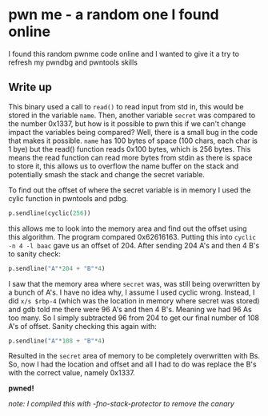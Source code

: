# pwn me - a random one I found online

I found this random pwnme code online and I wanted to give it a try to refresh my pwndbg and pwntools skills

## Write up

This binary used a call to `read()` to read input from std in, this would be stored in the variable `name`. Then, another variable `secret` was compared to the number 0x1337, but how is it possible to pwn this if we can't change impact the variables being compared? Well, there is a small bug in the code that makes it possible. `name` has 100 bytes of space (100 chars, each char is 1 bye) but the read() function reads 0x100 bytes, which is 256 bytes. This means the read function can read more bytes from stdin as there is space to store it, this allows us to overflow the name buffer on the stack and potentially smash the stack and change the secret variable.

To find out the offset of where the secret variable is in memory I used the cylic function in pwntools and pdbg.

```python
p.sendline(cyclic(256))

```

this allows me to look into the memory area and find out the offset using this algorithm. The program compared 0x62616163. Putting this into `cyclic -n 4 -l baac` gave us an offset of 204. After sending 204 A's and then 4 B's to sanity check:

```python
p.sendline("A"*204 + "B"*4)

```

I saw that the memory area where `secret` was, was still being overwritten by a bunch of A's. I have no idea why, I assume I used cyclic wrong. Instead, I did `x/s $rbp-4` (which was the location in memory where secret was stored) and gdb told me there were 96 A's and then 4 B's. Meaning we had 96 As too many.	So I simply subtracted 96 from 204 to get our final number of 108 A's of offset. Sanity checking this again with:

```python
p.sendline("A"*108 + "B"*4)

```

Resulted in the `secret` area of memory to be completely overwritten with Bs. So, now I had the location and offset and all I had to do was replace the B's with the correct value, namely 0x1337.

**pwned!**

*note: I compiled this with -fno-stack-protector to remove the canary*